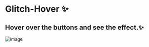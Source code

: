 # Glitch-Hover ✨
## Hover over the buttons and see the effect.✨
![image](https://user-images.githubusercontent.com/94203956/166563909-45cc06dc-a41e-4a4e-a0ab-fff2bd8d3036.png)
